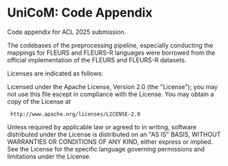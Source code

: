 # UniCoM: Code Appendix

Code appendix for ACL 2025 submission.

The codebases of the preprocessing pipeline, especially conducting the mappings for FLEURS and FLEURS-R languages were borrowed from the official implementation of the FLEURS and FLEURS-R datasets.

Licenses are indicated as follows:

Licensed under the Apache License, Version 2.0 (the "License");
you may not use this file except in compliance with the License.
You may obtain a copy of the License at

     http://www.apache.org/licenses/LICENSE-2.0

Unless required by applicable law or agreed to in writing, software
distributed under the License is distributed on an "AS IS" BASIS,
WITHOUT WARRANTIES OR CONDITIONS OF ANY KIND, either express or implied.
See the License for the specific language governing permissions and
limitations under the License.
